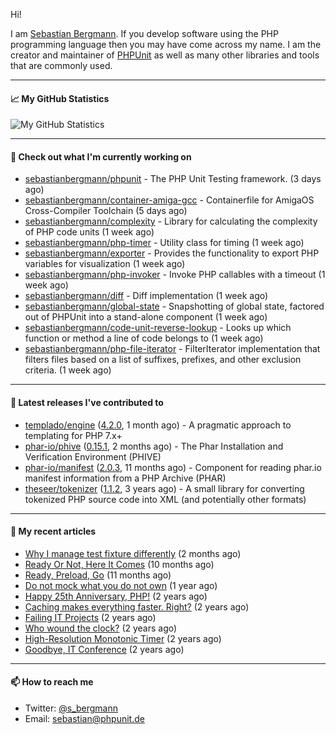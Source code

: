 Hi!

I am [Sebastian Bergmann](https://sebastian-bergmann.de/). If you develop software using the PHP programming language then you may have come across my name. I am the creator and maintainer of [PHPUnit](https://phpunit.de/) as well as many other libraries and tools that are commonly used.

---

#### 📈 My GitHub Statistics

![My GitHub Statistics](https://github-readme-stats.vercel.app/api?username=sebastianbergmann&show_icons=true&count_private=true&hide_title=true)

---

#### 👷 Check out what I'm currently working on

- [sebastianbergmann/phpunit](https://github.com/sebastianbergmann/phpunit) - The PHP Unit Testing framework. (3 days ago)
- [sebastianbergmann/container-amiga-gcc](https://github.com/sebastianbergmann/container-amiga-gcc) - Containerfile for AmigaOS Cross-Compiler Toolchain (5 days ago)
- [sebastianbergmann/complexity](https://github.com/sebastianbergmann/complexity) - Library for calculating the complexity of PHP code units (1 week ago)
- [sebastianbergmann/php-timer](https://github.com/sebastianbergmann/php-timer) - Utility class for timing (1 week ago)
- [sebastianbergmann/exporter](https://github.com/sebastianbergmann/exporter) - Provides the functionality to export PHP variables for visualization (1 week ago)
- [sebastianbergmann/php-invoker](https://github.com/sebastianbergmann/php-invoker) - Invoke PHP callables with a timeout (1 week ago)
- [sebastianbergmann/diff](https://github.com/sebastianbergmann/diff) - Diff implementation (1 week ago)
- [sebastianbergmann/global-state](https://github.com/sebastianbergmann/global-state) - Snapshotting of global state, factored out of PHPUnit into a stand-alone component (1 week ago)
- [sebastianbergmann/code-unit-reverse-lookup](https://github.com/sebastianbergmann/code-unit-reverse-lookup) - Looks up which function or method a line of code belongs to (1 week ago)
- [sebastianbergmann/php-file-iterator](https://github.com/sebastianbergmann/php-file-iterator) - FilterIterator implementation that filters files based on a list of suffixes, prefixes, and other exclusion criteria. (1 week ago)

---

#### 🔭 Latest releases I've contributed to

- [templado/engine](https://github.com/templado/engine) ([4.2.0](https://github.com/templado/engine/releases/tag/4.2.0), 1 month ago) - A pragmatic approach to templating for PHP 7.x&#43;
- [phar-io/phive](https://github.com/phar-io/phive) ([0.15.1](https://github.com/phar-io/phive/releases/tag/0.15.1), 2 months ago) - The Phar Installation and Verification Environment (PHIVE)
- [phar-io/manifest](https://github.com/phar-io/manifest) ([2.0.3](https://github.com/phar-io/manifest/releases/tag/2.0.3), 11 months ago) - Component for reading phar.io manifest information from a PHP Archive (PHAR)
- [theseer/tokenizer](https://github.com/theseer/tokenizer) ([1.1.2](https://github.com/theseer/tokenizer/releases/tag/1.1.2), 3 years ago) - A small library for converting tokenized PHP source code into XML (and potentially other formats)

---

#### 📜 My recent articles

- [Why I manage test fixture differently](https://thephp.cc/articles/why-i-manage-test-fixture-differently) (2 months ago)
- [Ready Or Not, Here It Comes](https://thephp.cc/articles/ready-or-not-here-it-comes) (10 months ago)
- [Ready, Preload, Go](https://thephp.cc/articles/ready-preload-go) (11 months ago)
- [Do not mock what you do not own](https://thephp.cc/articles/do-not-mock-what-you-do-not-own) (1 year ago)
- [Happy 25th Anniversary, PHP!](https://thephp.cc/articles/happy-25th-anniversary-php) (2 years ago)
- [Caching makes everything faster. Right?](https://thephp.cc/articles/caching-makes-everything-faster-right) (2 years ago)
- [Failing IT Projects](https://thephp.cc/articles/failing-it-projects) (2 years ago)
- [Who wound the clock?](https://thephp.cc/articles/who-wound-the-clock) (2 years ago)
- [High-Resolution Monotonic Timer](https://thephp.cc/articles/high-resolution-monotonic-timer) (2 years ago)
- [Goodbye, IT Conference](https://thephp.cc/articles/goodbye-it-conference) (2 years ago)

---

#### 📫 How to reach me

- Twitter: [@s_bergmann](https://twitter.com/s_bergmann)
- Email: [sebastian@phpunit.de](mailto://sebastian@phpunit.de)
